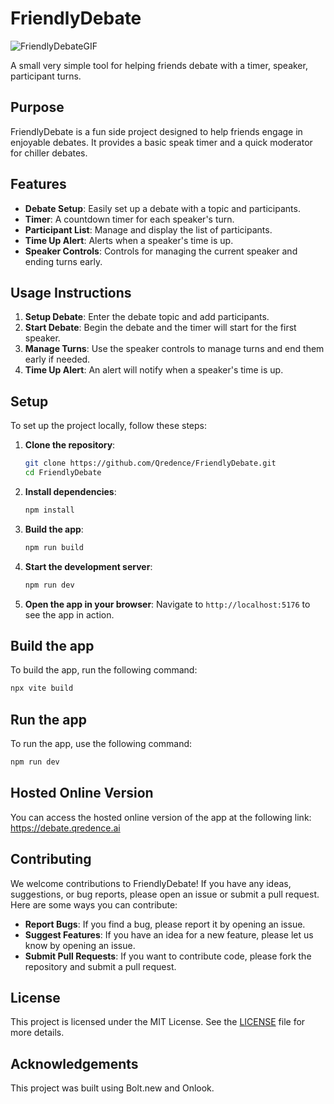 # FriendlyDebate
![FriendlyDebateGIF](https://github.com/user-attachments/assets/93c13a88-62b6-4b8a-94da-52b5c87a7d8a)

A small very simple tool for helping friends debate with a timer, speaker, participant turns.

## Purpose

FriendlyDebate is a fun side project designed to help friends engage in enjoyable debates. It provides a basic speak timer and a quick moderator for chiller debates.

## Features

- **Debate Setup**: Easily set up a debate with a topic and participants.
- **Timer**: A countdown timer for each speaker's turn.
- **Participant List**: Manage and display the list of participants.
- **Time Up Alert**: Alerts when a speaker's time is up.
- **Speaker Controls**: Controls for managing the current speaker and ending turns early.

## Usage Instructions

1. **Setup Debate**: Enter the debate topic and add participants.
2. **Start Debate**: Begin the debate and the timer will start for the first speaker.
3. **Manage Turns**: Use the speaker controls to manage turns and end them early if needed.
4. **Time Up Alert**: An alert will notify when a speaker's time is up.

## Setup

To set up the project locally, follow these steps:

1. **Clone the repository**:

   ```sh
   git clone https://github.com/Qredence/FriendlyDebate.git
   cd FriendlyDebate
   ```

2. **Install dependencies**:

   ```sh
   npm install
   ```

3. **Build the app**:

   ```sh
   npm run build
   ```

4. **Start the development server**:

   ```sh
   npm run dev
   ```

5. **Open the app in your browser**:
   Navigate to `http://localhost:5176` to see the app in action.

## Build the app

To build the app, run the following command:

```sh
npx vite build
```

## Run the app

To run the app, use the following command:

```sh
npm run dev
```

## Hosted Online Version

You can access the hosted online version of the app at the following link:
https://debate.qredence.ai

## Contributing

We welcome contributions to FriendlyDebate! If you have any ideas, suggestions, or bug reports, please open an issue or submit a pull request. Here are some ways you can contribute:

- **Report Bugs**: If you find a bug, please report it by opening an issue.
- **Suggest Features**: If you have an idea for a new feature, please let us know by opening an issue.
- **Submit Pull Requests**: If you want to contribute code, please fork the repository and submit a pull request.

## License

This project is licensed under the MIT License. See the [LICENSE](LICENSE) file for more details.

## Acknowledgements

This project was built using  Bolt.new and Onlook.
